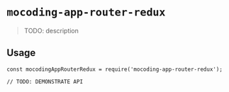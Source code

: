 # `mocoding-app-router-redux`

> TODO: description

## Usage

```
const mocodingAppRouterRedux = require('mocoding-app-router-redux');

// TODO: DEMONSTRATE API
```
